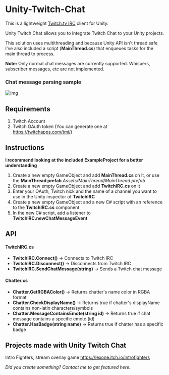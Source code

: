 # Unity-Twitch-Chat

This is a lightweight [Twitch.tv IRC](https://dev.twitch.tv/docs/irc/) client for Unity.

Unity Twitch Chat allows you to integrate Twitch Chat to your Unity projects.

This solution uses multithreading and because Unity API isn't thread safe I've also included a script (**MainThread.cs**) that enqueues tasks for the main thread to process.

**Note:** Only normal chat messages are currently supported. Whispers, subscriber messages, etc are not implemented.

### Chat message parsing sample

![img](https://i.imgur.com/KIA8KcZ.png)

## Requirements
1. Twitch Account
2. Twitch OAuth token (You can generate one at https://twitchapps.com/tmi/)

## Instructions

**I recommend looking at the included ExampleProject for a better understanding**

1. Create a new empty GameObject and add **MainThread.cs** on it, or use the **MainThread prefab** *Assets/MainThread/MainThread.prefab*
2. Create a new empty GameObject and add **TwitchIRC.cs** on it
3. Enter your OAuth, Twitch nick and the name of a channel you want to use in the Unity inspector of **TwitchIRC**
4. Create a new empty GameObject and a new C# script with an reference to the **TwitchIRC.cs** component
5. In the new C# script, add a listener to **TwitchIRC.newChatMessageEvent**


## API

#### TwitchIRC.cs
- **TwitchIRC.Connect()** -> Connects to Twitch IRC
- **TwitchIRC.Disconnect()** -> Disconnects from Twitch IRC
- **TwitchIRC.SendChatMessage(string)** -> Sends a Twitch chat message

#### Chatter.cs
- **Chatter.GetRGBAColor()** -> Returns chatter's name color in RGBA format
- **Chatter.CheckDisplayName()** -> Returns true if chatter's displayName contains non-latin characters/symbols
- **Chatter.MessageContainsEmote(string id)** -> Returns true if chat message contains a specific emote (id)
- **Chatter.HasBadge(string name)** -> Returns true if chatter has a specific badge

## Projects made with Unity Twitch Chat
Intro Fighters, stream overlay game https://lexone.itch.io/introfighters

*Did you create something? Contact me to get featured here.*
